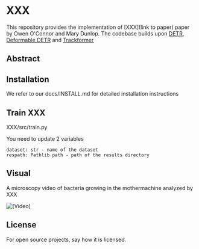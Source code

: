 # XXX
This repository provides the implementation of [XXX](link to paper) paper by Owen O'Connor and Mary Dunlop. The codebase builds upon [DETR](https://github.com/facebookresearch/detr), [Deformable DETR](https://github.com/fundamentalvision/Deformable-DETR) and [Trackformer](https://github.com/timmeinhardt/trackformer)

## Abstract


## Installation

We refer to our docs/INSTALL.md for detailed installation instructions

## Train XXX

XXX/src/train.py

You need to update 2 variables

    dataset: str - name of the dataset
    respath: Pathlib path - path of the results directory

## Visual

A microscopy video of bacteria growing in the mothermachine analyzed by XXX

![[Video]](https://giphy.com/gifs/7wWaj433Fsyf085Oy0)

## License
For open source projects, say how it is licensed.

